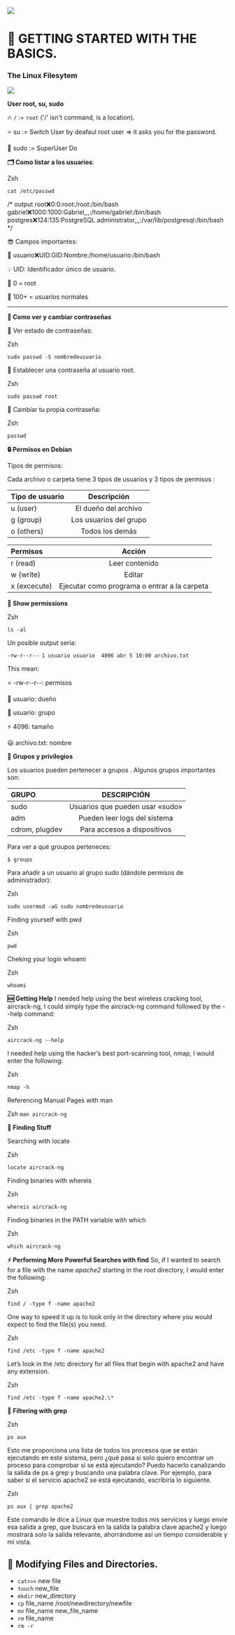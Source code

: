 ![](https://raw.githubusercontent.com/cassandra-sudo/set-up-kali/main/image/cover.png)

# 🥁 GETTING STARTED WITH THE BASICS.

### The Linux Filesytem

![](https://raw.githubusercontent.com/cassandra-sudo/set-up-kali/main/image/filesystem.png)

**User root, su, sudo**

🔥 <code>/</code> := <code>root</code> ('/' isn't command, is a location).

⭐ su := Switch User by deafaul root user => it asks you for the password.

🔴 sudo := SuperUser Do

**🗂️ Como listar a los usuarios**:

Zsh
```
cat /etc/passwd
```
/*
output
root:x:0:0:root:/root:/bin/bash
gabriel:x:1000:1000:Gabriel,,,:/home/gabriel:/bin/bash
postgres:x:124:135:PostgreSQL administrator,,,:/var/lib/postgresql:/bin/bash
*/

😎 Campos importantes:

🚀 usuario:x:UID:GID:Nombre:/home/usuario:/bin/bash

💡 UID: Identificador único de usuario.

📌 0 = root
 
📍 100+ = usuarios normales

***
**📜 Como ver y cambiar contraseñas**

📐 Ver estado de contraseñas:

Zsh
```
sudo passwd -S nombredeusuario
```

📐 Establecer una contraseña al usuario root.

Zsh
```
sudo passwd root
```

 📐 Cambiar tu propia contraseña:
 
Zsh
```
passwd
```

**🔒 Permisos en Debian**

Tipos de permisos:

Cada archivo o carpeta tiene 3 tipos de usuarios  y 3 tipos de permisos :

| Tipo de usuario | Descripción |
|:----------|:--------:|
| u (user) | El dueño del archivo |
| g (group) | Los usuarios del grupo |
| o (others) | Todos los demás |


| Permisos | Acción |
|:----------|:--------:|
| r (read) | Leer contenido |
| w (write) | Editar |
| x (excecute) | Ejecutar como programa o entrar a la carpeta |

        
**👀 Show permissions**

Zsh
```
ls -al
```

Un posible output seria:

```
-rw-r--r-- 1 usuario usuario  4096 abr 5 10:00 archivo.txt
```

This mean:

⭐ -rw-r--r--: permisos

💫 usuario: dueño

💼 usuario: grupo

⚡ 4096: tamaño

😃 archivo.txt: nombre

**📌 Grupos y privilegios**

Los usuarios pueden pertenecer a grupos . Algunos grupos importantes son:

| GRUPO | DESCRIPCIÓN |
|:----------|:--------:|
| sudo | Usuarios que pueden usar «sudo» |
| adm | Pueden leer logs del sistema |
| cdrom, plugdev | Para accesos a dispositivos |


Para ver a qué groupos perteneces:

<code>$ groups</code>

Para añadir a un usuario al grupo sudo (dándole permisos de administrador):

Zsh

<code>sudo usermod -aG sudo nombredeusuario</code>

Finding yourself with pwd

Zsh

<code>pwd</code>

Cheking your login whoami

Zsh

<code>whoami</code>

**🆘 Getting Help**
I needed help using the best wireless cracking tool, aircrack-ng, I could simply type the aircrack-ng command followed by the --help command:

Zsh
```
aircrack-ng --help
```

I needed help using the hacker’s best port-scanning tool, nmap, I would enter the following:

Zsh
```
nmap -h
```

Referencing Manual Pages with man

Zsh
<code>man aircrack-ng</code>

**🍨 Finding Stuff**

Searching with locate

Zsh
```
locate aircrack-ng
```

Finding binaries with whereis

Zsh
```
whereis aircrack-ng
```

Finding binaries in the PATH variable with which

Zsh
```
which aircrack-ng
```

**⚡ Performing More Powerful Searches with find**
So, if I wanted to search for a file with the name _apache2_ starting in the root directory, I would enter the following:

Zsh
```
find / -type f -name apache2
```

One way to speed it up is to look only in the directory where you would expect to find the file(s) you need. 

Zsh
```
find /etc -type f -name apache2
```

Let’s look in the /etc directory for all files that begin with apache2 and
have any extension. 

Zsh
```
find /etc -type f -name apache2.\*
```

**💊 Filtering with grep**

Zsh
```
ps aux
```

Esto me proporciona una lista de todos los procesos que se están ejecutando en este sistema, pero ¿qué pasa si solo quiero encontrar un proceso para comprobar si se está ejecutando?
Puedo hacerlo canalizando la salida de ps a grep y buscando una palabra clave. Por ejemplo, para saber si el servicio apache2 se está ejecutando, escribiría lo siguiente.

Zsh
```
ps aux | grep apache2
```

Este comando le dice a Linux que muestre todos mis servicios y luego envíe esa salida a grep, que buscará en la salida la palabra clave apache2 y luego mostrará solo la salida relevante, ahorrándome así un tiempo considerable y mi vista.

## 🧩 Modifying Files and Directories.

- <code>cat</code><code>></code><code>>></code> new file
- <code>touch</code> new_file
- <code>mkdir</code> new_directory
- <code>cp</code> file_name /root/newdirectory/newfile
- <code>mv</code> file_name new_file_name
- <code>rm</code> file_name
- <code>rm -r</code>
